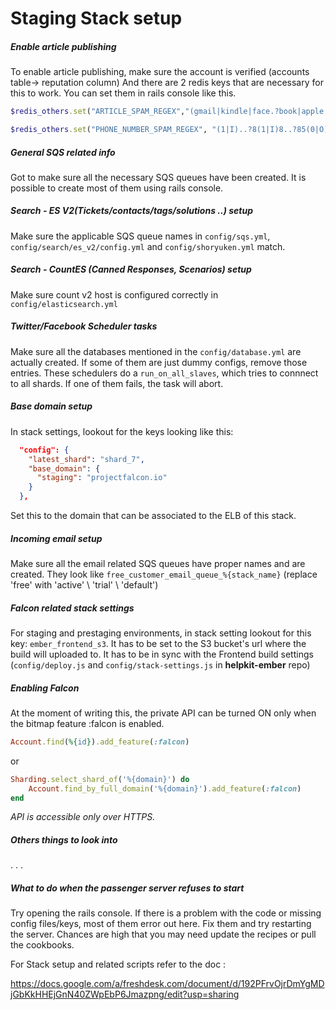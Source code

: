 
# Staging Stack setup

##### Enable article publishing
To enable article publishing, make sure the account is verified (accounts table-> reputation column)
And there are 2 redis keys that are necessary for this to work. You can set them in rails console like this.
```ruby
$redis_others.set("ARTICLE_SPAM_REGEX","(gmail|kindle|face.?book|apple|microsoft|google|aol|hotmail|aim|mozilla|quickbooks|norton).*(support|phone|number)")

$redis_others.set("PHONE_NUMBER_SPAM_REGEX", "(1|I)..?8(1|I)8..?85(0|O)..?78(0|O)6|(1|I)..?877..?345..?3847|(1|I)..?877..?37(0|O)..?3(1|I)89|(1|I)..?8(0|O)(0|O)..?79(0|O)..?9(1|I)86|(1|I)..?8(0|O)(0|O)..?436..?(0|O)259|(1|I)..?8(0|O)(0|O)..?969..?(1|I)649|(1|I)..?844..?922..?7448|(1|I)..?8(0|O)(0|O)..?75(0|O)..?6584|(1|I)..?8(0|O)(0|O)..?6(0|O)4..?(1|I)88(0|O)|(1|I)..?877..?242..?364(1|I)|(1|I)..?844..?782..?8(0|O)96|(1|I)..?844..?895..?(0|O)4(1|I)(0|O)|(1|I)..?844..?2(0|O)4..?9294|(1|I)..?8(0|O)(0|O)..?2(1|I)3..?2(1|I)7(1|I)|(1|I)..?855..?58(0|O)..?(1|I)8(0|O)8|(1|I)..?877..?424..?6647|(1|I)..?877..?37(0|O)..?3(1|I)89|(1|I)..?844..?83(0|O)..?8555|(1|I)..?8(0|O)(0|O)..?6(1|I)(1|I)..?5(0|O)(0|O)7|(1|I)..?8(0|O)(0|O)..?584..?46(1|I)(1|I)|(1|I)..?844..?389..?5696|(1|I)..?844..?483..?(0|O)332|(1|I)..?844..?78(0|O)..?675(1|I)|(1|I)..?8(0|O)(0|O)..?596..?(1|I)(0|O)65|(1|I)..?888..?573..?5222|(1|I)..?855..?4(0|O)9..?(1|I)555|(1|I)..?844..?436..?(1|I)893|(1|I)..?8(0|O)(0|O)..?89(1|I)..?4(0|O)(0|O)8|(1|I)..?855..?662..?4436")
```

##### General SQS related info
Got to make sure all the necessary SQS queues have been created. It is possible to create most of them using rails console.

##### Search - ES V2(Tickets/contacts/tags/solutions ..) setup
Make sure the applicable SQS queue names in `config/sqs.yml`, `config/search/es_v2/config.yml` and `config/shoryuken.yml` match.
##### Search - CountES (Canned Responses, Scenarios) setup
Make sure count v2 host is configured correctly in `config/elasticsearch.yml`

##### Twitter/Facebook Scheduler tasks
Make sure all the databases mentioned in the `config/database.yml` are actually created.
If some of them are just dummy configs, remove those entries. These schedulers do a `run_on_all_slaves`, which tries to connnect to all shards. If one of them fails, the task will abort.

##### Base domain setup
In stack settings, lookout for the keys looking like this:
```json
  "config": {
    "latest_shard": "shard_7",
    "base_domain": {
      "staging": "projectfalcon.io"
    }
  },
```
Set this to the domain that can be associated to the ELB of this stack.

##### Incoming email setup
Make sure all the email related SQS queues have proper names and are created. They look like
`free_customer_email_queue_%{stack_name}` (replace 'free' with 'active' \ 'trial' \ 'default')

##### Falcon related stack settings
For staging and prestaging environments, in stack setting lookout for this key: `ember_frontend_s3`. It has to be set to the S3 bucket's url where the build will uploaded to. It has to be in sync with the Frontend build settings (`config/deploy.js` and `config/stack-settings.js` in **helpkit-ember** repo)

##### Enabling Falcon
At the moment of writing this, the private API can be turned ON only when the bitmap feature :falcon is enabled.
```ruby
Account.find(%{id}).add_feature(:falcon)
```
or
```ruby
Sharding.select_shard_of('%{domain}') do
    Account.find_by_full_domain('%{domain}').add_feature(:falcon)
end
```

*API is accessible only over HTTPS.*

##### Others things to look into
. . .


##### What to do when the passenger server refuses to start
Try opening the rails console. If there is a problem with the code or missing config files/keys, most of them error out here.
Fix them and try restarting the server. Chances are high that you may need update the recipes or pull the cookbooks.


For Stack setup and related scripts refer to the doc :

https://docs.google.com/a/freshdesk.com/document/d/192PFrvOjrDmYgMDjGbKkHHEjGnN40ZWpEbP6Jmazpng/edit?usp=sharing
